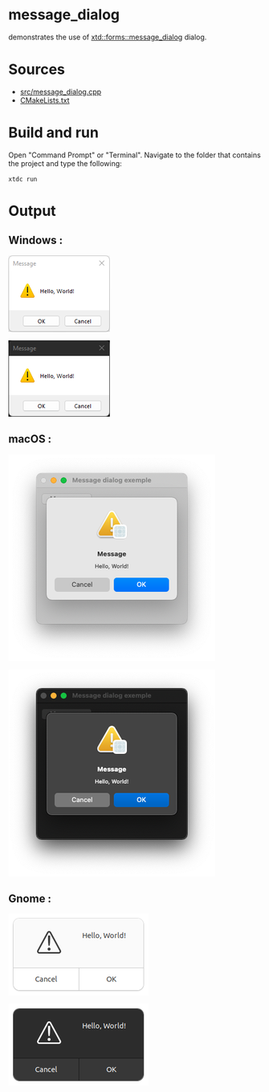 # message_dialog

demonstrates the use of [xtd::forms::message_dialog](https://gammasoft71.github.io/xtd/reference_guides/latest/classxtd_1_1forms_1_1message__dialog.html) dialog.

# Sources

* [src/message_dialog.cpp](src/message_dialog.cpp)
* [CMakeLists.txt](CMakeLists.txt)

# Build and run

Open "Command Prompt" or "Terminal". Navigate to the folder that contains the project and type the following:

```shell
xtdc run
```

# Output

## Windows :

![Screenshot](../../../../docs/pictures/examples/message_dialog_w.png)

![Screenshot](../../../../docs/pictures/examples/message_dialog_wd.png)

## macOS :

![Screenshot](../../../../docs/pictures/examples/message_dialog_m.png)

![Screenshot](../../../../docs/pictures/examples/message_dialog_md.png)

## Gnome :

![Screenshot](../../../../docs/pictures/examples/message_dialog_g.png)

![Screenshot](../../../../docs/pictures/examples/message_dialog_gd.png)
